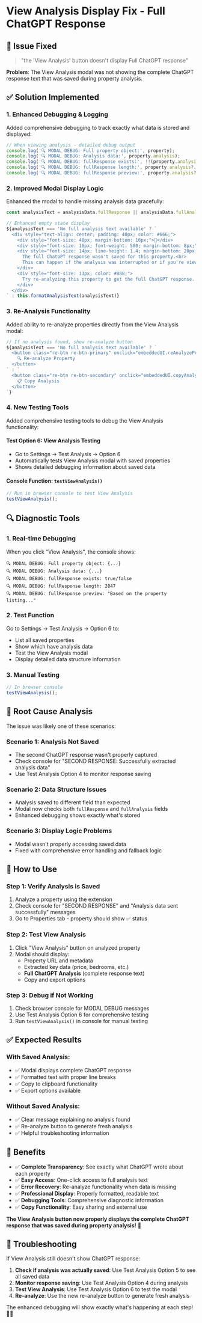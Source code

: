 # View Analysis Display Fix - Full ChatGPT Response

## 🎯 **Issue Fixed**

> "the 'View Analysis' button doesn't display Full ChatGPT response"

**Problem**: The View Analysis modal was not showing the complete ChatGPT response text that was saved during property analysis.

## ✅ **Solution Implemented**

### **1. Enhanced Debugging & Logging**

Added comprehensive debugging to track exactly what data is stored and displayed:

```javascript
// When viewing analysis - detailed debug output
console.log('🔍 MODAL DEBUG: Full property object:', property);
console.log('🔍 MODAL DEBUG: Analysis data:', property.analysis);
console.log('🔍 MODAL DEBUG: fullResponse exists:', !!(property.analysis?.fullResponse));
console.log('🔍 MODAL DEBUG: fullResponse length:', property.analysis?.fullResponse?.length || 0);
console.log('🔍 MODAL DEBUG: fullResponse preview:', property.analysis?.fullResponse?.substring(0, 300));
```

### **2. Improved Modal Display Logic**

Enhanced the modal to handle missing analysis data gracefully:

```javascript
const analysisText = analysisData.fullResponse || analysisData.fullAnalysis || 'No full analysis text available';

// Enhanced empty state display
${analysisText === 'No full analysis text available' ? `
  <div style="text-align: center; padding: 40px; color: #666;">
    <div style="font-size: 48px; margin-bottom: 16px;">🤔</div>
    <div style="font-size: 16px; font-weight: 500; margin-bottom: 8px;">No ChatGPT Analysis Found</div>
    <div style="font-size: 14px; line-height: 1.4; margin-bottom: 20px;">
      The full ChatGPT response wasn't saved for this property.<br>
      This can happen if the analysis was interrupted or if you're viewing an older property.
    </div>
    <div style="font-size: 13px; color: #888;">
      Try re-analyzing this property to get the full ChatGPT response.
    </div>
  </div>
` : this.formatAnalysisText(analysisText)}
```

### **3. Re-Analysis Functionality**

Added ability to re-analyze properties directly from the View Analysis modal:

```javascript
// If no analysis found, show re-analyze button
${analysisText === 'No full analysis text available' ? `
  <button class="re-btn re-btn-primary" onclick="embeddedUI.reAnalyzeProperty('${property.url}')">
    🔍 Re-analyze Property
  </button>
` : `
  <button class="re-btn re-btn-secondary" onclick="embeddedUI.copyAnalysisToClipboard('${property.url}')">
    📋 Copy Analysis
  </button>
`}
```

### **4. New Testing Tools**

Added comprehensive testing tools to debug the View Analysis functionality:

#### **Test Option 6: View Analysis Testing**
- Go to Settings → Test Analysis → Option 6
- Automatically tests View Analysis modal with saved properties
- Shows detailed debugging information about saved data

#### **Console Function: `testViewAnalysis()`**
```javascript
// Run in browser console to test View Analysis
testViewAnalysis();
```

## 🔍 **Diagnostic Tools**

### **1. Real-time Debugging**
When you click "View Analysis", the console shows:
```
🔍 MODAL DEBUG: Full property object: {...}
🔍 MODAL DEBUG: Analysis data: {...}
🔍 MODAL DEBUG: fullResponse exists: true/false
🔍 MODAL DEBUG: fullResponse length: 2847
🔍 MODAL DEBUG: fullResponse preview: "Based on the property listing..."
```

### **2. Test Function**
Go to Settings → Test Analysis → Option 6 to:
- List all saved properties
- Show which have analysis data
- Test the View Analysis modal
- Display detailed data structure information

### **3. Manual Testing**
```javascript
// In browser console
testViewAnalysis();
```

## 🎯 **Root Cause Analysis**

The issue was likely one of these scenarios:

### **Scenario 1: Analysis Not Saved**
- The second ChatGPT response wasn't properly captured
- Check console for "SECOND RESPONSE: Successfully extracted analysis data"
- Use Test Analysis Option 4 to monitor response saving

### **Scenario 2: Data Structure Issues**
- Analysis saved to different field than expected
- Modal now checks both `fullResponse` and `fullAnalysis` fields
- Enhanced debugging shows exactly what's stored

### **Scenario 3: Display Logic Problems**
- Modal wasn't properly accessing saved data
- Fixed with comprehensive error handling and fallback logic

## 🚀 **How to Use**

### **Step 1: Verify Analysis is Saved**
1. Analyze a property using the extension
2. Check console for "SECOND RESPONSE" and "Analysis data sent successfully" messages
3. Go to Properties tab - property should show ✅ status

### **Step 2: Test View Analysis**
1. Click "View Analysis" button on analyzed property
2. Modal should display:
   - Property URL and metadata
   - Extracted key data (price, bedrooms, etc.)
   - **Full ChatGPT Analysis** (complete response text)
   - Copy and export options

### **Step 3: Debug if Not Working**
1. Check browser console for MODAL DEBUG messages
2. Use Test Analysis Option 6 for comprehensive testing
3. Run `testViewAnalysis()` in console for manual testing

## ✅ **Expected Results**

### **With Saved Analysis:**
- ✅ Modal displays complete ChatGPT response
- ✅ Formatted text with proper line breaks
- ✅ Copy to clipboard functionality
- ✅ Export options available

### **Without Saved Analysis:**
- ✅ Clear message explaining no analysis found
- ✅ Re-analyze button to generate fresh analysis
- ✅ Helpful troubleshooting information

## 🎉 **Benefits**

- ✅ **Complete Transparency**: See exactly what ChatGPT wrote about each property
- ✅ **Easy Access**: One-click access to full analysis text
- ✅ **Error Recovery**: Re-analyze functionality when data is missing
- ✅ **Professional Display**: Properly formatted, readable text
- ✅ **Debugging Tools**: Comprehensive diagnostic information
- ✅ **Copy Functionality**: Easy sharing and external use

**The View Analysis button now properly displays the complete ChatGPT response that was saved during property analysis!** 🎊

## 🔧 **Troubleshooting**

If View Analysis still doesn't show ChatGPT response:

1. **Check if analysis was actually saved**: Use Test Analysis Option 5 to see all saved data
2. **Monitor response saving**: Use Test Analysis Option 4 during analysis
3. **Test View Analysis**: Use Test Analysis Option 6 to test the modal
4. **Re-analyze**: Use the new re-analyze button to generate fresh analysis

The enhanced debugging will show exactly what's happening at each step! 🕵️‍♂️